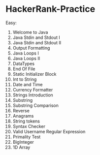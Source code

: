 # HackerRank-Practice

Easy: 
1. Welcome to Java
2. Java Stdin and Stdout I
3. Java Stdin and Stdout II
4. Output Formatting
5. Java Loops I
6. Java Loops II
7. DataTypes
8. End Of File
9. Static Initializer Block
10. Int to String
11. Date and Time
12. Currency Formatter
13. Strings Introduction
14. Substring
15. Substring Comparison
16. Reverse
17. Anagrams
18. String tokens
19. Syntax Checker
20. Valid Username Regular Expression
21. Primality Test
22. BigInteger
23. 1D Array

